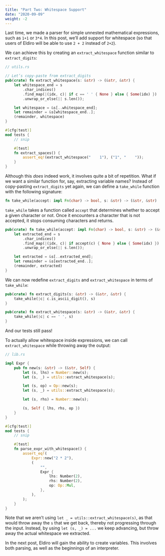 ```yaml
---
title: "Part Two: Whitespace Support"
date: "2020-09-09"
weight: -2
---
```


Last time, we made a parser for simple unnested mathematical expressions, such as `1+1` or `3*4`. In this post, we’ll add support for whitespace (so that users of Eldiro will be able to use `2 + 2` instead of `2+2`).

We can achieve this by creating an `extract_whitespace` function similar to `extract_digits`:

```rust
// utils.rs

// Let’s copy-paste from extract_digits
pub(crate) fn extract_whitespace(s: &str) -> (&str, &str) {
    let whitespace_end = s
        .char_indices()
        .find_map(|(idx, c)| if c == ' ' { None } else { Some(idx) })
        .unwrap_or_else(|| s.len());

    let whitespace = &s[..whitespace_end];
    let remainder = &s[whitespace_end..];
    (remainder, whitespace)
}

#[cfg(test)]
mod tests {
    // snip

    #[test]
    fn extract_spaces() {
        assert_eq!(extract_whitespace("    1"), ("1", "    "));
    }
}
```

Although this *does* indeed work, it involves quite a bit of repetition. What if we want a similar function for, say, extracting variable names? Instead of copy-pasting `extract_digits` yet again, we can define a `take_while` function with the following signature:

```rust
fn take_while(accept: impl Fn(char) -> bool, s: &str) -> (&str, &str)
```

`take_while` takes a function called `accept` that determines whether to accept a given character or not. Once it encounters a character that is not accepted, it stops consuming characters and returns.

```rust
pub(crate) fn take_while(accept: impl Fn(char) -> bool, s: &str) -> (&str, &str) {
    let extracted_end = s
        .char_indices()
        .find_map(|(idx, c)| if accept(c) { None } else { Some(idx) })
        .unwrap_or_else(|| s.len());

    let extracted = &s[..extracted_end];
    let remainder = &s[extracted_end..];
    (remainder, extracted)
}
```

We can now redefine `extract_digits` and `extract_whitespace` in terms of `take_while`:

```rust
pub(crate) fn extract_digits(s: &str) -> (&str, &str) {
    take_while(|c| c.is_ascii_digit(), s)
}

pub(crate) fn extract_whitespace(s: &str) -> (&str, &str) {
    take_while(|c| c == ' ', s)
}
```

And our tests still pass!

To actually allow whitespace inside expressions, we can call `extract_whitespace` while throwing away the output:

```rust
// lib.rs

impl Expr {
    pub fn new(s: &str) -> (&str, Self) {
        let (s, lhs) = Number::new(s);
        let (s, _) = utils::extract_whitespace(s);

        let (s, op) = Op::new(s);
        let (s, _) = utils::extract_whitespace(s);

        let (s, rhs) = Number::new(s);

        (s, Self { lhs, rhs, op })
    }
}

#[cfg(test)]
mod tests {
    // snip

    #[test]
    fn parse_expr_with_whitespace() {
        assert_eq!(
            Expr::new("2 * 2"),
            (
                "",
                Expr {
                    lhs: Number(2),
                    rhs: Number(2),
                    op: Op::Mul,
                },
            ),
        );
    }
}
```

Note that we aren’t using `let _ = utils::extract_whitespace(s)`, as that would throw away the `s` that we get back, thereby not progressing through the input. Instead, by using `let (s, _) = ...` we keep advancing, but throw away the actual whitespace we extracted.

In the next post, Eldiro will gain the ability to  create variables. This involves both parsing, as well as the beginnings of an interpreter.
